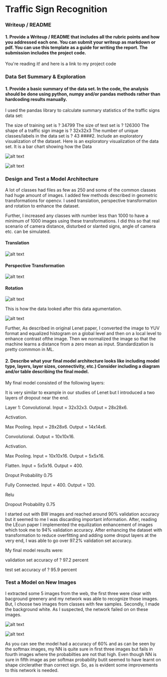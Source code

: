 # Traffic Sign Recognition

### Writeup / README

#### 1. Provide a Writeup / README that includes all the rubric points and how you addressed each one. You can submit your writeup as markdown or pdf. You can use this template as a guide for writing the report. The submission includes the project code.

You're reading it! and here is a link to my project code 

### Data Set Summary & Exploration

#### 1. Provide a basic summary of the data set. In the code, the analysis should be done using python, numpy and/or pandas methods rather than hardcoding results manually.

I used the pandas library to calculate summary statistics of the traffic signs data set:

The size of training set is ? 34799 
The size of test set is ? 126300
The shape of a traffic sign image is ? 32x32x3
The number of unique classes/labels in the data set is ? 43
####2. Include an exploratory visualization of the dataset.
Here is an exploratory visualization of the data set. It is a bar chart showing how the Data

![alt text](https://github.com/vipulbhandari82/CarND-Traffic-Sign-Classifier-Project/blob/master/Classes.png)


![alt text](https://github.com/vipulbhandari82/CarND-Traffic-Sign-Classifier-Project/blob/master/download.png)

### Design and Test a Model Architecture
A lot of classes had files as few as 250 and some of the common classes had huge
amount of images. I added few methods described in geometric transformations for
opencv. I used translation, perspective transformation and rotation to enhance 
the dataset.

 Further, I increased any classes with number less than 1000 to have a minimum
 of 1000 images using these transformations. I did this so that real scenario of
 camera distance, disturbed or slanted signs, angle of camera etc. can be simulated.

#### Translation
 ![alt text](https://github.com/vipulbhandari82/CarND-Traffic-Sign-Classifier-Project/blob/master/Translation.png)
#### Perspective Transformation
 ![alt text](https://github.com/vipulbhandari82/CarND-Traffic-Sign-Classifier-Project/blob/master/perspective_transformation.png)
#### Rotation
 ![alt text](https://github.com/vipulbhandari82/CarND-Traffic-Sign-Classifier-Project/blob/master/rotation.png)

This is how the data looked after this data agumentation.

![alt text](https://github.com/vipulbhandari82/CarND-Traffic-Sign-Classifier-Project/blob/master/download2.png)

Further, As described in original Lenet paper, I converted the image to YUV format
and equalized histogram on a global level and then on a local level to enhance
contrast ofthe image. Then we normalized the image so that the machine learns 
a distance from a zero mean as input. Standardization is pretty commmon in ML.


#### 2. Describe what your final model architecture looks like including model type, layers, layer sizes, connectivity, etc.) Consider including a diagram and/or table describing the final model.

My final model consisted of the following layers:

It is very similar to example in our studies of Lenet but I introduced a two layers
of dropout near the end.

Layer 1: Convolutional. Input = 32x32x3. Output = 28x28x6.

Activation.

Max Pooling. Input = 28x28x6. Output = 14x14x6.

Convolutional. Output = 10x10x16.

Activation.

Max Pooling. Input = 10x10x16. Output = 5x5x16.

Flatten. Input = 5x5x16. Output = 400.

Droput Probability 0.75

Fully Connected. Input = 400. Output = 120.

Relu

Dropout Probability 0.75


I started out with BW images and reached around 90% validation accuracy but it 
seemed to me I was discarding important information. After, reading the LEcun paper
I implemented the equilization enhancement of images which took me to 94% validation accuracy.
After enhancing the dataset with transformation to reduce overfitting and adding 
some droput layers at the very end, I was able to go over 97.2% validation set accuracy.

My final model results were:

validation set accuracy of ? 97.2 percent

test set accuracy of ? 95.9 percent

### Test a Model on New Images

I extracted some 5 images from the web, the first three were clear with bacground 
greenery and my network was able to recognize those images. But, I choose two images
from classes with few samples. Secondly, I made the background white. As I suspected, 
the network failed on on these images.

![alt text](https://github.com/vipulbhandari82/CarND-Traffic-Sign-Classifier-Project/blob/master/webset.png)

![alt text](https://github.com/vipulbhandari82/CarND-Traffic-Sign-Classifier-Project/blob/master/webset2.png)

As you can see the model had a accuracy of 60% and as can be seen by the softmax images,
my NN is quite sure in first three images but fails in fourth images where the probabilties
are not that high. Even though NN is sure in fifth image as per softmax probability butit 
seemed to have learnt on shape circlerather than correct sign. So, as is evident some
improvements to this network is needed.






